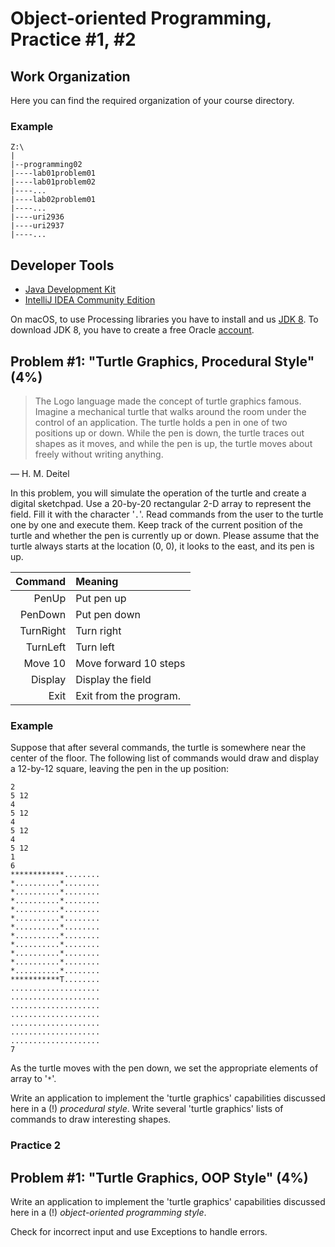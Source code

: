 Object-oriented Programming, Practice #1, #2
============================================

## Work Organization

Here you can find the required organization of your course directory.

### Example

```
Z:\
|
|--programming02
|----lab01problem01
|----lab01problem02
|----...
|----lab02problem01
|----...
|----uri2936
|----uri2937
|----...
```

## Developer Tools

* [Java Development Kit](https://www.oracle.com/technetwork/java/javase/downloads/jdk12-downloads-5295953.html)
* [IntelliJ IDEA Community Edition](https://www.jetbrains.com/idea/)

On macOS, to use Processing libraries you have to install and us
[JDK 8](https://www.oracle.com/technetwork/java/javase/downloads/jdk8-downloads-2133151.html).
To download JDK 8, you have to create a free Oracle [account](https://oracle.com).

## Problem #1: "Turtle Graphics, Procedural Style" (4%)

>The Logo language made the concept of turtle graphics famous. Imagine a
>mechanical turtle that walks around the room under the control of an
>application. The turtle holds a pen in one of two positions up or down. While
>the pen is down, the turtle traces out shapes as it moves, and while the pen is
>up, the turtle moves about freely without writing anything.

— H. M. Deitel

In this problem, you will simulate the operation of the turtle and create a
digital sketchpad. Use a 20-by-20 rectangular 2-D array to represent the field.
Fill it with the character '`.`'. Read commands from the user to the turtle
one by one and execute them. Keep track of the current position of the turtle
and whether the pen is currently up or down. Please assume that the turtle
always starts at the location (0, 0), it looks to the east, and its pen is up.

| Command   | Meaning                |
| --------: | :--------------------- |
| PenUp     | Put pen up             |
| PenDown   | Put pen down           |
| TurnRight | Turn right             |
| TurnLeft  | Turn left              |
| Move 10   | Move forward 10 steps  |
| Display   | Display the field      |
| Exit      | Exit from the program. |

### Example

Suppose that after several commands, the turtle is somewhere near the center of the floor. The following list of commands would draw and display a 12-by-12 square, leaving the pen in the up position:

```
2
5 12
4
5 12
4
5 12
4
5 12
1
6
************........
*..........*........
*..........*........
*..........*........
*..........*........
*..........*........
*..........*........
*..........*........
*..........*........
*..........*........
*..........*........
*..........*........
***********T........
....................
....................
....................
....................
....................
....................
....................
7
```

As the turtle moves with the pen down, we set the appropriate elements of array
to '`*`'.

Write an application to implement the 'turtle graphics' capabilities discussed
here in a (!) *procedural style*. Write several 'turtle graphics' lists of
commands to draw interesting shapes.

### Practice 2

## Problem #1: "Turtle Graphics, OOP Style" (4%)

Write an application to implement the 'turtle graphics' capabilities discussed
here in a (!) *object-oriented programming style*.

Check for incorrect input and use Exceptions to handle errors.
